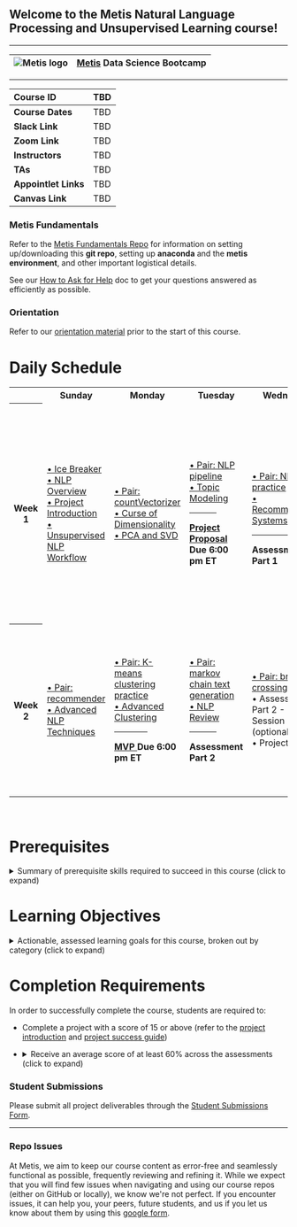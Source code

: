 ## Welcome to the Metis Natural Language Processing and Unsupervised Learning course!
---

| ![Metis logo](/resources/metis.png)      |  [Metis](http://www.thisismetis.com/) Data Science Bootcamp    |
|------|-------|  

---
| **Course ID** | TBD   |
|:------|:-------|
| **Course Dates** | TBD   |
| **Slack Link** |  TBD |
| **Zoom Link** |  TBD |
| **Instructors** |  TBD |
| **TAs** |  TBD |
| **Appointlet Links** |  TBD |
| **Canvas Link** |  TBD |

### Metis Fundamentals  

Refer to the [Metis Fundamentals Repo](https://github.com/thisismetis/NBM_Metis_Fundamentals) for information on setting up/downloading this **git repo**, setting up **anaconda** and the **metis environment**, and other important logistical details.

See our [How to Ask for Help](https://github.com/thisismetis/Metis_Fundamentals/blob/main/metis_intro/askforhelp.md) doc to get your questions answered as efficiently as possible.

### Orientation

Refer to our [orientation material](https://github.com/thisismetis/Metis_Fundamentals/blob/main/orientation/readme.md) prior to the start of this course.

# Daily Schedule

<table width="100%">
 <tr>
  <th>
  </th>
  <th>
   Sunday
  </th>
  <th>
   Monday
  </th>
  <th>
   Tuesday
  </th>
  <th>
   Wednesday
  </th>
  <th>
   Thursday
  </th>
 </tr>
 
 <tr>
  <th>
   Week 1
  </th>
  <td width="20%">
   <a href="/curriculum/icebreaker">
    • Ice Breaker
   </a>
   <br/>
   <a href="/curriculum/nlp-overview">
    • NLP Overview
   </a>
   <br/>
   <a href="/curriculum/project-introduction">
    • Project Introduction
   </a>
   <br/>
   <a href="/curriculum/unsupervised-workflow">
    • Unsupervised NLP Workflow
   </a>
   <br/>
  </td>
  <td width="20%">
   <a href="pairs/count_vectorizer">
    • Pair: countVectorizer
   </a>
   <br/>
   <a href="/curriculum/curse-of-dimensionality">
    • Curse of Dimensionality
   </a>
   <br/>
   <a href="/curriculum/svd-pca">
    • PCA and SVD
   </a>
   <br/>
  </td>
  <td width="20%">
   <a href="pairs/nlp_pipeline">
    • Pair: NLP pipeline
   </a>
   <br/>
   <a href="/curriculum/topic-modeling">
    • Topic Modeling
   </a>
   <br/>
   <hr align="left" width="50%"/>
   <b> <a href="https://github.com/thisismetis/NBM_Metis_Fundamentals/tree/master/project_deliverable_templates/project_proposal.md"> Project Proposal </a> Due 6:00 pm ET</b>
  </td>
  <td width="20%">
   <br/>
   <a href="pairs/nmf">
    • Pair: NMF practice
   </a>
   <br/>
   <a href="/curriculum/recommendation-systems">
    • Recommendation Systems
   </a>
   <br/>
   <hr align="left" width="50%"/>
   <b> Assessment Part 1</b>
  </td>
  <td width="20%">
     <a href="pairs/lda">
    • Pair: LDA practice
   </a>
   <br/>
   <a href="/curriculum/clustering-kmeans-intro">
    • K-means Clustering Intro
   <br/>
   <a href="/curriculum/clustering-kmeans-lab">
    • K-means Clustering Lab
   </a>
   <br/>
    • Assessment Part 1 - Review Session (optional)
   <br/>
   <hr align="left" width="50%"/>
   <b> Finalize Data Acquistion by EOD</b>
  </td>
 </tr>
 <tr>
  <th>
   Week 2
  </th>
  <td width="20%">
   <a href="pairs/recommender">
    • Pair: recommender
   </a>
   <br/>
   <a href="/curriculum/fancy-nlp">
    • Advanced NLP Techniques
   </a>
   <br/>
  </td>
  <td width="20%">
   <a href="pairs/kmeans">
    • Pair: K-means clustering practice
   </a>
   <br/>
   <a href="/curriculum/clustering-advanced">
    • Advanced Clustering
   </a>
   <br/>
   <hr align="left" width="50%"/>
   <b> <a href="https://github.com/thisismetis/NBM_Metis_Fundamentals/tree/master/project_deliverable_templates/mvp.md"> MVP </a> Due 6:00 pm ET</b>
  </td>
  <td width="20%">
   <a href="pairs/markov">
    • Pair: markov chain text generation
   </a>
   <br/>
   <a href="/curriculum/nlp-review">
    • NLP Review
   </a>
   <br/>
   <hr align="left" width="50%"/>
   <b> Assessment Part 2</b>
  </td>
  <td width="20%">
   <a href="pairs/bridge">
    • Pair: bridge crossing
   </a>
   <br/>
    • Assessment Part 2 - Review Session (optional)
   <br/>
    • Project Prep
   <br/>
  </td>
  <td width="20%">
   <b> <a href="https://github.com/thisismetis/NBM_Metis_Fundamentals/tree/master/project_deliverable_templates/final_deliverable.md"> Slides, Writeup, Code </a> Due 11:00 am ET, Presentation Day</b>
   <br/>
   <hr align="left" width="50%"/>
   <a href="https://forms.gle/oYAM5t2jG9yUZdcKA"> End of Course Survey </a>
   <br/>
   <hr align="left" width="50%"/>
   <a href="/careers"> Next Steps for Careers </a> 
   <br/>
  </td>
 </tr>
</table>
<br>

# Prerequisites

<details><summary> Summary of prerequisite skills required to succeed in this course (click to expand) </summary>

* Students should be proficient in general python, pandas, and basic visualization libraries -- able to comfortably use these tools in order to explore, analyze, and visualize tabular datasets.
* Students should be comfortable with the mathematics fundamentals of machine learning including calculus, linear algebra, probability, and statistics.
* Students should have at least working familiarity with major topics in supervised machine learning including linear regression, basic classification models, and model evaluation.
* Comfort with web scraping or obtaining data through application programming interfaces (APIs) is a definite plus for expanding the range of possible projects a student can complete, but is not strictly necessary to succeed in the course.

 
</details>

# Learning Objectives

<details><summary> Actionable, assessed learning goals for this course, broken out by category (click to expand) </summary>
  
**Natural Language Processing Fundamentals**

1.  Correctly describe and apply foundational techniques in the quantification of text data including tokenization, vectorization, and the document-term matrix; successfully featurize text data with these methods.
2.  Gain ability to properly and efficiently clean and preprocess text data for quantitative analysis.
 
**Unsupervised Learning Theory**

1.  Precisely describe and differentiate key dimensionality reduction algorithms.
2.  Successfully apply dimensionality reduction algorithms and other modeling techniques to create topic models in language processing.
3.  Gain ability to cluster datapoints using the k-means model along with more specialized techniques, correctly navigating the tradeoffs and best use cases for these different methods.


**Unsupervised Learning in Application**

1.  Develop ability to apply unsupervised learning techniques to a variety of business case studies, with extra focus on natural language processing applications. Successfully compare and contrast these techniques in terms of their algorithmic complexity and data representations, navigating their tradeoffs in order to understand the right technique for the situation.
2.  Gain ability to build recommendation systems using both content-based and collaborative filtering methods, precisely describing the differences and tradeoffs between the two approaches.
    

</details>

# Completion Requirements

In order to successfully complete the course, students are required to:

* Complete a project with a score of 15 or above (refer to the [project introduction](./curriculum/project-introduction/project_intro.md) and [project success guide](./curriculum/project-introduction/project_success_guide.md))

* <details><summary> Receive an average score of at least 60% across the assessments (click to expand) </summary>

   There will be assessments throughout the course (refer to the schedule above); students will be given access to an assessment to complete at that time. Each assessment will consist of 20 multiple choice questions (with four options per question), which students will have 60 minutes to complete. The assessments are open-book.
   
   The assessment will have questions related to the learning objectives detailed above. The objectives give a roadmap of which areas should be focused on in preparation.

</details>

### Student Submissions
Please submit all project deliverables through the [Student Submissions Form](https://forms.gle/YzMfYxAXEx2Zz8pk9).

---

### Repo Issues

At Metis, we aim to keep our course content as error-free and seamlessly functional as possible, frequently reviewing and refining it. While we expect that you will find few issues when navigating and using our course repos (either on GitHub or locally), we know we're not perfect. If you encounter issues, it can help you, your peers, future students, and us if you let us know about them by using this [google form](https://docs.google.com/forms/d/e/1FAIpQLSde-RqyXVR-UXvMbhZSp068__rw--36hrLGPsqtp-XJUDWh5g/viewform?usp=sf_link).




